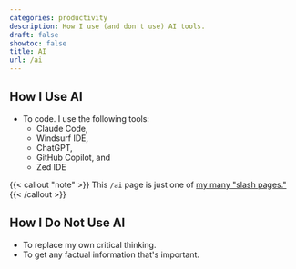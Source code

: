 ```yaml
---
categories: productivity
description: How I use (and don't use) AI tools.
draft: false
showtoc: false
title: AI
url: /ai
---
```


## How I Use AI

- To code. I use the following tools:
    - Claude Code,
    - Windsurf IDE,
    - ChatGPT,
    - GitHub Copilot, and
    - Zed IDE

{{< callout "note" >}}
This `/ai` page is just one of [my many "slash pages."](/slashes)
{{< /callout >}}

## How I Do Not Use AI

- To replace my own critical thinking.
- To get any factual information that's important.